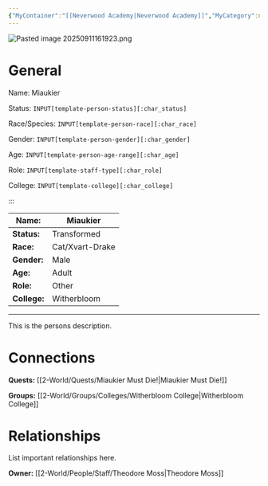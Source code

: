 ```yaml
---
{"MyContainer":"[[Neverwood Academy|Neverwood Academy]]","MyCategory":null,"image":"Pasted image 20250911161923.png","tags":["Category/People"],"obsidianUIMode":"preview","aliases":null,"NoteStatus":"❓","char_status":"Alive","char_race":"Cat","char_gender":"Male","char_role":"Other","char_college":"Witherbloom","char_items":null,"char_age":"Adult","parents":null,"children":null,"enemies":null,"allies":null,"siblings":null,"partner":null,"Connected_Quests":["[[2-World/Quests/Miaukier Must Die!.md|Miaukier Must Die!]]"],"Connected_Groups":["[[Witherbloom College|Witherbloom College]]"],"dg-publish":true,"dg-path":"World/People/Other/Miaukier.md","permalink":"/world/people/other/miaukier/","dgPassFrontmatter":true,"updated":"2025-10-03T15:38:52.000+01:00"}
---
```



![Pasted image 20250911161923.png](/img/user/z_Assets/character_art/NPCs/Pasted%20image%2020250911161923.png)
# General

Name: Miaukier


Status: `INPUT[template-person-status][:char_status]`


Race/Species: `INPUT[template-person-race][:char_race]`


Gender: `INPUT[template-person-gender][:char_gender]`


Age: `INPUT[template-person-age-range][:char_age]`


Role: `INPUT[template-staff-type][:char_role]`


College: `INPUT[template-college][:char_college]`

:::

| Name:        | Miaukier        |
| ------------ | --------------- |
| **Status:**  | Transformed     |
| **Race:**    | Cat/Xvart-Drake |
| **Gender:**  | Male            |
| **Age:**     | Adult           |
| **Role:**    | Other           |
| **College:** | Witherbloom     |


---

This is the persons description. 


# Connections


**Quests:** [[2-World/Quests/Miaukier Must Die!\|Miaukier Must Die!]]

**Groups:** [[2-World/Groups/Colleges/Witherbloom College\|Witherbloom College]]


# Relationships

List important relationships here. 

**Owner:** [[2-World/People/Staff/Theodore Moss\|Theodore Moss]]